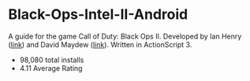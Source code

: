 # Black-Ops-Intel-II-Android
A guide for the game Call of Duty: Black Ops II. Developed by Ian Henry ([link](https://github.com/ianhenrydev "ianhenrydev")) and David Maydew ([link](https://github.com/maydewd "maydewd")). Written in ActionScript 3.
- 98,080 total installs
- 4.11 Average Rating